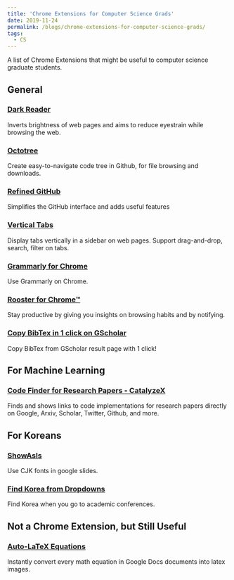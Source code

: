 ```yaml
---
title: 'Chrome Extensions for Computer Science Grads'
date: 2019-11-24
permalink: /blogs/chrome-extensions-for-computer-science-grads/
tags:
  - CS
---
```


A list of Chrome Extensions that might be useful to computer science graduate students.

## General

### [Dark Reader](https://chrome.google.com/webstore/detail/dark-reader/eimadpbcbfnmbkopoojfekhnkhdbieeh)
Inverts brightness of web pages and aims to reduce eyestrain while browsing the web.

### [Octotree](https://chrome.google.com/webstore/detail/octotree/bkhaagjahfmjljalopjnoealnfndnagc)
Create easy-to-navigate code tree in Github, for file browsing and downloads.

### [Refined GitHub](https://chrome.google.com/webstore/detail/refined-github/hlepfoohegkhhmjieoechaddaejaokhf)
Simplifies the GitHub interface and adds useful features

### [Vertical Tabs](https://chrome.google.com/webstore/detail/vertical-tabs/pddljdmihkpdfpkgmbhdomeeifpklgnm)
Display tabs vertically in a sidebar on web pages. Support drag-and-drop, search, filter on tabs.

### [Grammarly for Chrome](https://chrome.google.com/webstore/detail/grammarly-for-chrome/kbfnbcaeplbcioakkpcpgfkobkghlhen)
Use Grammarly on Chrome.

### [Rooster for Chrome™](https://chrome.google.com/webstore/detail/rooster-for-chrome/pimolnhbniceppehbgmibnbgcnhpkhfh)
Stay productive by giving you insights on browsing habits and by notifying.

### [Copy BibTex in 1 click on GScholar](https://chrome.google.com/webstore/detail/bib-%E2%80%94-copy-bibtex-in-1-cl/onnmdchfagapkggbhnnjkmllimegclnh/related)
Copy BibTex from GScholar result page with 1 click!

## For Machine Learning

### [Code Finder for Research Papers - CatalyzeX](https://chrome.google.com/webstore/detail/code-finder-for-research/aikkeehnlfpamidigaffhfmgbkdeheil)
Finds and shows links to code implementations for research papers directly on Google, Arxiv, Scholar, Twitter, Github, and more.

## For Koreans

### [ShowAsIs](https://chrome.google.com/webstore/detail/showasis/lehpimiaaocmlkoebjgkokglapbadpdh)
Use CJK fonts in google slides.

### [Find Korea from Dropdowns](https://chrome.google.com/webstore/detail/find-korea-from-dropdowns/lfphjcfkgaiiojhbippbghhdikoibedi)
Find Korea when you go to academic conferences.

## Not a Chrome Extension, but Still Useful

### [Auto-LaTeX Equations](https://gsuite.google.com/marketplace/app/autolatex_equations/850293439076?pann=cwsdp&hl=ko)
Instantly convert every math equation in Google Docs documents into latex images.
